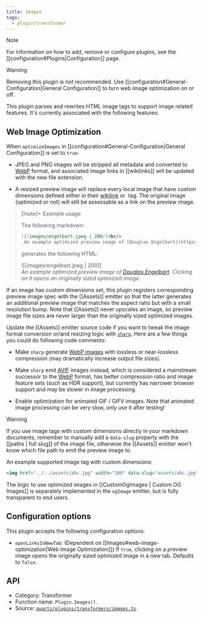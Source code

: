 ```yaml
---
title: Images
tags:
  - plugin/transformer
---
```


> [!note]
> For information on how to add, remove or configure plugins, see the [[configuration#Plugins|Configuration]] page.

> [!warning]
> Removing this plugin is _not_ recommended. Use [[configuration#General-Configuration|General Configuration]] to turn web image optimization on or off.

This plugin parses and rewrites HTML image tags to support image related features. It's currently associated with the following features:

## Web Image Optimization

When `optimizeImages` in [[configuration#General-Configuration|General Configuration]] is set to `true`:

- JPEG and PNG images will be stripped all metadata and converted to [WebP](https://caniuse.com/webp) format, and associated image links in [[wikilinks]] will be updated with the new file extension.

- A resized preview image will replace every local image that have custom dimensions defined either in their [wikilink](https://help.obsidian.md/syntax#External+images) or <img> tag. The original image (optimized or not) will still be assessable as a link on the preview image.

<!-- prettier-ignore-start -->
> [!note]+ Example usage
>
> The following markdown:
>
> ```md
> ![[images/engelbart.jpeg | 200]]<br/>
> _An example optimized preview image of [Douglas Engelbart](https://awards.acm.org/award_winners/engelbart_5078811). Clicking on it opens an originally sized optimized image._
> ```
>
> generates the following HTML:
>
> ![[images/engelbart.jpeg | 200]]<br/>
> _An example optimized preview image of [Douglas Engelbart](https://awards.acm.org/award_winners/engelbart_5078811). Clicking on it opens an originally sized optimized image._
<!-- prettier-ignore-end -->

If an image has custom dimensions set, this plugin registers corresponding preview image spec with the [[Assets]] emitter so that the latter generates an additional preview image that matches the aspect ratio but with a small resolution bump. Note that [[Assets]] never upscales an image, so preview image file sizes are never larger than the originally sized optimized images.

Update the [[Assets]] emitter source code if you want to tweak the image format conversion or/and resizing logic with [`sharp`](https://github.com/lovell/sharp). Here are a few things you could do following code comments:

- Make `sharp` generate [WebP images](https://sharp.pixelplumbing.com/api-output/#webp) with lossless or near-lossless compression (may dramatically increase output file sizes).

- Make `sharp` emit [AVIF](https://caniuse.com/avif) images instead, which is considered a mainstream successor to the [WebP](https://caniuse.com/webp) format, has better compression ratio and image feature sets (such as HDR support), but currently has narrower browser support and may be slower in image processing.

- Enable optimization for animated GIF / GIFV images. Note that animated image processing can be very slow, only use it after testing!

> [!warning]
> If you use image tags with custom dimensions directly in your markdown documents, remember to manually add a `data-slug` property with the [[paths | full slug]] of the image file, otherwise the [[Assets]] emitter won't know which file path to emit the preview image to.
>
> An example supported image tag with custom dimensions:
>
> ```html
> <img href="../../assets/abc.jpg" width="100" data-slug="assets/abc.jpg" />
> ```

The logic to use optimized images in [[CustomOgImages | Custom OG Images]] is separately implemented in the `ogImage` emitter, but is fully transparent to end users.

## Configuration options

This plugin accepts the following configuration options:

- `openLinksInNewTab`: (Dependent on [[Images#web-image-optimization|Web Image Optimization]]) If `true`, clicking on a preview image opens the originally sized optimized image in a new tab. Defaults to `false`.

## API

- Category: Transformer
- Function name: `Plugin.Images()`.
- Source: [`quartz/plugins/transformers/images.ts`](https://github.com/jackyzha0/quartz/blob/v4/quartz/plugins/transformers/images.ts).
